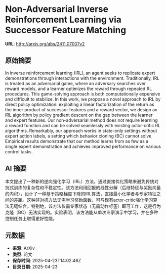 # Non-Adversarial Inverse Reinforcement Learning via Successor Feature Matching

**URL**: http://arxiv.org/abs/2411.07007v2

## 原始摘要

In inverse reinforcement learning (IRL), an agent seeks to replicate expert
demonstrations through interactions with the environment. Traditionally, IRL is
treated as an adversarial game, where an adversary searches over reward models,
and a learner optimizes the reward through repeated RL procedures. This
game-solving approach is both computationally expensive and difficult to
stabilize. In this work, we propose a novel approach to IRL by direct policy
optimization: exploiting a linear factorization of the return as the inner
product of successor features and a reward vector, we design an IRL algorithm
by policy gradient descent on the gap between the learner and expert features.
Our non-adversarial method does not require learning a reward function and can
be solved seamlessly with existing actor-critic RL algorithms. Remarkably, our
approach works in state-only settings without expert action labels, a setting
which behavior cloning (BC) cannot solve. Empirical results demonstrate that
our method learns from as few as a single expert demonstration and achieves
improved performance on various control tasks.


## AI 摘要

本文提出了一种新的逆向强化学习（IRL）方法，通过直接优化策略来避免传统对抗式训练的复杂性和不稳定性。该方法利用回报的线性分解（后继特征与奖励向量的内积），设计了一种基于策略梯度下降的IRL算法，直接最小化学者与专家特征之间的差距。这种非对抗方法无需学习奖励函数，可与现有actor-critic强化学习算法无缝结合。特别地，该方法仅需专家状态（无需动作标签）即可工作，这是行为克隆（BC）无法实现的。实验表明，该方法能从单次专家演示中学习，并在多种控制任务上取得更好性能。

## 元数据

- **来源**: ArXiv
- **类型**: 论文
- **保存时间**: 2025-04-23T14:02:46Z
- **目录日期**: 2025-04-23
